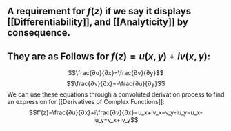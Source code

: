 ## A requirement for $f(z)$ if we say it displays [[Differentiability]], and [[Analyticity]] by consequence.

## They are as Follows for $f(z)=u(x,y)+iv(x,y)$:
$$\frac{∂u}{∂x}=\frac{∂v}{∂y}$$
$$\frac{∂v}{∂x}=-\frac{∂u}{∂y}$$
We can use these equations through a convoluted derivation process to find an expression for [[Derivatives of Complex Functions]]:
$$f'(z)=\frac{∂u}{∂x}+i\frac{∂v}{∂x}=u_x+iv_x=v_y-iu_y=u_x-iu_y=v_x+iv_y$$
